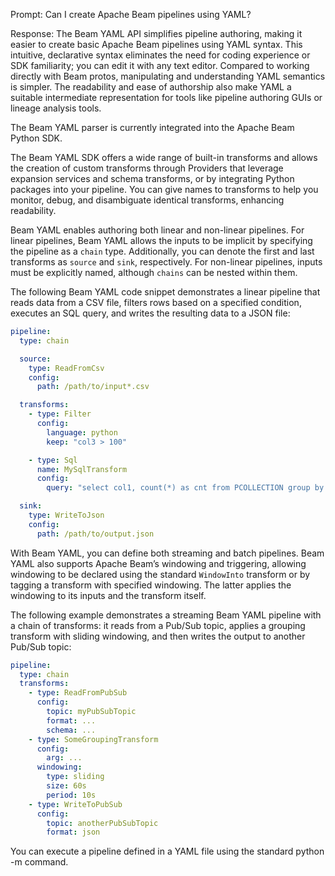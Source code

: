 Prompt: Can I create Apache Beam pipelines using YAML?

Response: The Beam YAML API simplifies pipeline authoring, making it easier to create basic Apache Beam pipelines using YAML syntax. This intuitive, declarative syntax eliminates the need for coding experience or SDK familiarity; you can edit it with any text editor. Compared to working directly with Beam protos, manipulating and understanding YAML semantics is simpler. The readability and ease of authorship also make YAML a suitable intermediate representation for tools like pipeline authoring GUIs or lineage analysis tools.

The Beam YAML parser is currently integrated into the Apache Beam Python SDK.

The Beam YAML SDK offers a wide range of built-in transforms and allows the creation of custom transforms through Providers that leverage expansion services and schema transforms, or by integrating Python packages into your pipeline. You can give names to transforms to help you monitor, debug, and disambiguate identical transforms, enhancing readability.

Beam YAML enables authoring both linear and non-linear pipelines. For linear pipelines, Beam YAML allows the inputs to be implicit by specifying the pipeline as a `chain` type. Additionally, you can denote the first and last transforms as `source` and `sink`, respectively. For non-linear pipelines, inputs must be explicitly named, although `chains` can be nested within them.

The following Beam YAML code snippet demonstrates a linear pipeline that reads data from a CSV file, filters rows based on a specified condition, executes an SQL query, and writes the resulting data to a JSON file:

```yaml
pipeline:
  type: chain

  source:
    type: ReadFromCsv
    config:
      path: /path/to/input*.csv

  transforms:
    - type: Filter
      config:
        language: python
        keep: "col3 > 100"

    - type: Sql
      name: MySqlTransform
      config:
        query: "select col1, count(*) as cnt from PCOLLECTION group by col1"

  sink:
    type: WriteToJson
    config:
      path: /path/to/output.json
```

With Beam YAML, you can define both streaming and batch pipelines. Beam YAML also supports Apache Beam’s windowing and triggering, allowing windowing to be declared using the standard `WindowInto` transform or by tagging a transform with specified windowing. The latter applies the windowing to its inputs and the transform itself.

The following example demonstrates a streaming Beam YAML pipeline with a chain of transforms: it reads from a Pub/Sub topic, applies a grouping transform with sliding windowing, and then writes the output to another Pub/Sub topic:

```yaml
pipeline:
  type: chain
  transforms:
    - type: ReadFromPubSub
      config:
        topic: myPubSubTopic
        format: ...
        schema: ...
    - type: SomeGroupingTransform
      config:
        arg: ...
      windowing:
        type: sliding
        size: 60s
        period: 10s
    - type: WriteToPubSub
      config:
        topic: anotherPubSubTopic
        format: json
```

You can execute a pipeline defined in a YAML file using the standard python -m command.
